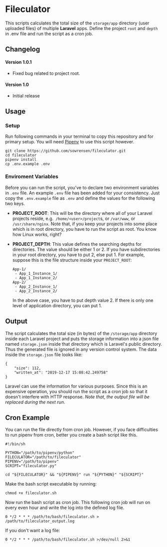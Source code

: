 # Fileculator

This scripts calculates the total size of the `storage/app`
directory (user uploaded files) of multiple **Laravel** apps. 
Define the project `root` and `depth` in .env file and run 
the script as a cron job.

Changelog
------

#### Version 1.0.1

 - Fixed bug related to project root.

#### Version 1.0

 - Initial release

Usage
------

### Setup

Run following commands in your terminal to copy this repository and for primary setup. 
You will need [Pipenv](https://github.com/pypa/pipenv) to use this script however.

```
git clone https://github.com/sowrensen/fileculator.git
cd fileculator
pipenv install
cp .env.example .env
```

### Enviroment Variables

Before you can run the script, you've to declare two environment variables 
in `.env` file. An example `.env` file has been added for your consistency. 
Just copy the `.env.example` file as `.env` and define the values for the 
following two keys.

 - **PROJECT_ROOT**: This will be the directory where all of your Laravel 
  projects reside, e.g.` /home/<user>/project`s, or `/var/www`, or 
  `/usr/share/nginx`. Note that, if you keep your projects into 
  some place which is in root directory, you have to run the 
  script as root. You know how Linux works, right?
 
 - **PROJECT_DEPTH**: This value defines the searching depths for directories.
 The value should be either 1 or 2. If you have subdirectories in your root 
 directory, you have to put 2, else put 1. For example, suppose this is the file
 structure inside your `PROJECT_ROOT`:
 
   ```
   App-1/
    - App_1_Instance_1/
    - App_1_Instance_2/
   App-2/
    - App_2_Instance_1/
    - App_2_Instance_2/
   ``` 

   In the above case, you have to put depth value 2. If there is only one
   level of application directory, you can put 1.


Output
------

The script calculates the total size (in bytes) of the `/storage/app` directory 
inside each Laravel project and puts the storage information into a json file 
named `storage.json` inside that directory which is Laravel's public directory. 
Thus the generated file is ignored in any version control system. The data inside the 
`storage.json` file looks like:

```
{
    "size": 112, 
    "written_at": "2019-12-17 15:08:42.249758"
}
```

Laravel can use the information for various purposes. Since this is an expensive operation, 
you should run the script as a cron job so that it doesn't interfere with HTTP response. 
_Note that, the output file will be replaced during the next run_.

Cron Example
------------

You can run the file directly from cron job. However, if you face difficulties to run 
pipenv from cron, better you create a bash script like this.

```
#!/bin/sh

PYTHON="/path/to/pipenv/python"
FILECULATOR="/path/to/fileculator"
PIPENV="/path/to/pipenv"
SCRIPT="fileculator.py"

cd "${FILECULATOR}" && "${PIPENV}" run "${PYTHON}" "${SCRIPT}"
```

Make the bash script executable by running:

```shell
chmod +x fileculator.sh
```

Now run the bash script as cron job. This following cron job will run on every even hour and write the log into the defined log file.
```
0 */2 * * * /path/to/bash/fileculator.sh > /path/to/fileculator_output.log
```

If you don't want a log file:
```
0 */2 * * * /path/to/bash/fileculator.sh >/dev/null 2>&1
```